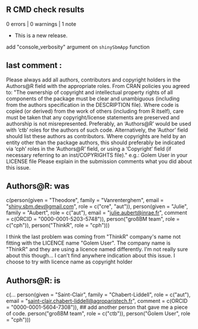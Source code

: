 ## R CMD check results

0 errors | 0 warnings | 1 note

* This is a new release.

add "console_verbosity" argument on `shinySbmApp` function


## last comment :

Please always add all authors, contributors and copyright holders in the
Authors@R field with the appropriate roles.
 From CRAN policies you agreed to:
"The ownership of copyright and intellectual property rights of all
components of the package must be clear and unambiguous (including from
the authors specification in the DESCRIPTION file). Where code is copied
(or derived) from the work of others (including from R itself), care
must be taken that any copyright/license statements are preserved and
authorship is not misrepresented.
Preferably, an ‘Authors@R’ would be used with ‘ctb’ roles for the
authors of such code. Alternatively, the ‘Author’ field should list
these authors as contributors. Where copyrights are held by an entity
other than the package authors, this should preferably be indicated via
‘cph’ roles in the ‘Authors@R’ field, or using a ‘Copyright’ field (if
necessary referring to an inst/COPYRIGHTS file)."
e.g.: Golem User in your LICENSE file
Please explain in the submission comments what you did about this issue.


## Authors@R:  was

  c(person(given = "Theodore", family = "Vanrenterghem", 
           email = "shiny.sbm.dev@gmail.com", role = c("cre", "aut")),
    person(given = "Julie", family = "Aubert", role = c("aut"),
           email = "julie.aubert@inrae.fr",
           comment = c(ORCID = "0000-0001-5203-5748")),
    person("großBM team", role = c("cph")),
    person("ThinkR", role = "cph")))

I think the last problem was coming from "ThinkR" company's name not fitting with the LICENCE name "Golem User".
The company name is "ThinkR" and they are using a licence named differently. I'm not really sure about this though... I can't find anywhere indication about this issue. I choose to try with licence name as copyright holder 

## Authors@R: is

  c(...
    person(given = "Saint-Clair", family = "Chabert-Liddell", role = c("aut"),
           email = "saint-clair.chabert-liddell@agroparistech.fr",
           comment = c(ORCID = "0000-0001-5604-7308")), ## add another person that gave me a piece of code.
    person("großBM team", role = c("ctb")), 
    person("Golem User", role = "cph")))
    
    
    
    
